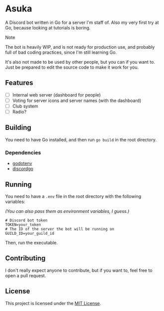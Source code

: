 # Asuka

A Discord bot written in Go for a server I'm staff of.
Also my very first try at Go, because looking at tutorials is boring.

> [!NOTE]
> The bot is heavily WIP, and is not ready for production use, and probably
> full of bad coding practices, since I'm still learning Go.
> 
> It's also not made to be used by other people, but you can if you want to.
> Just be prepared to edit the source code to make it work for you.

## Features

- [ ] Internal web server (dashboard for people)
- [ ] Voting for server icons and server names (with the dashboard)
- [ ] Club system
- [ ] Radio?

## Building

You need to have Go installed, and then run `go build` in the root directory.

### Dependencies

- [godotenv](https://github.com/joho/godotenv)
- [discordgo](https://github.com/bwmarrin/discordgo)

## Running

You need to have a `.env` file in the root directory with the following variables:

*(You can also pass them as environment variables, I guess.)*

```dotenv
# Discord bot token
TOKEN=your_token
# The ID of the server the bot will be running on
GUILD_ID=your_guild_id
```

Then, run the executable.

## Contributing

I don't really expect anyone to contribute, but if you want to, feel free to open a pull request.

## License

This project is licensed under the [MIT License](LICENSE).
